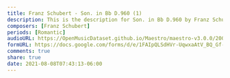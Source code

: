 ```yaml
---
title: Franz Schubert - Son. in Bb D.960 (1)
description: This is the description for Son. in Bb D.960 by Franz Schubert
composers: [Franz Schubert]
periods: [Romantic]
audioURL: https://OpenMusicDataset.github.io/Maestro/maestro-v3.0.0/2006/MIDI-Unprocessed_05_R2_2006_01_ORIG_MID--AUDIO_05_R2_2006_01_Track01_wav.midi
formURL: https://docs.google.com/forms/d/e/1FAIpQLSdHVr-UqwxaAtV_BQ_Gf-xUl4-7k8lcpBJtgrT8rYcyy4d53w/viewform
comments: true
share: true
date: 2021-08-08T07:43:13-06:00
---
```

